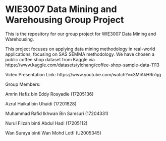 # WIE3007 Data Mining and Warehousing Group Project

This is the repository for our group project for WIE3007 Data Mining and Warehousing.
<p> This project focuses on applying data mining methodology in real-world applications, focusing on SAS SEMMA methodology.
We have chosen a public coffee shop dataset from Kaggle via https://www.kaggle.com/datasets/ylchang/coffee-shop-sample-data-1113

<p> Video Presentation Link:
https://www.youtube.com/watch?v=3MiAkHRi7qg

<p><bold>Group Members:</p> 
<p> Amrin Hafiz bin Eddy Rosyadie (17205136) </p> 
<p> Azrul Haikal bin Uhaidi (17201828)
<p> Muhammad Rafid Ikhwan Bin Samsuri (17204331)
<p> Nurul Filzah binti Abdul Hadi (17205112)
<p> Wan Suraya binti Wan Mohd Lotfi (U2005345)
